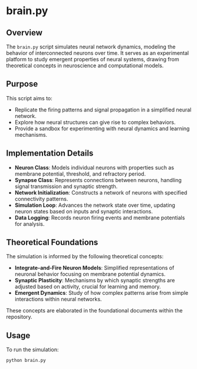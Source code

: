 
# brain.py

## Overview

The `brain.py` script simulates neural network dynamics, modeling the behavior of interconnected neurons over time. It serves as an experimental platform to study emergent properties of neural systems, drawing from theoretical concepts in neuroscience and computational models.

## Purpose

This script aims to:

- Replicate the firing patterns and signal propagation in a simplified neural network.
- Explore how neural structures can give rise to complex behaviors.
- Provide a sandbox for experimenting with neural dynamics and learning mechanisms.

## Implementation Details

- **Neuron Class**: Models individual neurons with properties such as membrane potential, threshold, and refractory period.
- **Synapse Class**: Represents connections between neurons, handling signal transmission and synaptic strength.
- **Network Initialization**: Constructs a network of neurons with specified connectivity patterns.
- **Simulation Loop**: Advances the network state over time, updating neuron states based on inputs and synaptic interactions.
- **Data Logging**: Records neuron firing events and membrane potentials for analysis.

## Theoretical Foundations

The simulation is informed by the following theoretical concepts:

- **Integrate-and-Fire Neuron Models**: Simplified representations of neuronal behavior focusing on membrane potential dynamics.
- **Synaptic Plasticity**: Mechanisms by which synaptic strengths are adjusted based on activity, crucial for learning and memory.
- **Emergent Dynamics**: Study of how complex patterns arise from simple interactions within neural networks.

These concepts are elaborated in the foundational documents within the repository.

## Usage

To run the simulation:

```bash
python brain.py
